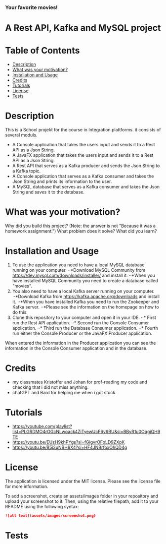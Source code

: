 ### Your favorite movies!
# A Rest API, Kafka and MySQL project

# Table of Contents
- [Description](#Description)
- [What was your motivation?](#What-was-your-motivation?)
- [Installation and Usage](#Installation-and-Usage)
- [Credits](#Credits)
- [Tutorials](#Tutorials)
- [License](#License)
- [Tests](#Tests)

# Description
This is a School projekt for the course in Integration plattforms. it consists of several moduls.
- A Console application that takes the users input and sends it to a Rest API as a Json String.
- A JavaFX application that takes the users input and sends it to a Rest API as a Json String.
- A Rest API that serves as a Kafka producer and sends the Json String to a Kafka topic.
- A Console application that serves as a Kafka consumer and takes the Json String and prints its information to the user.
- A MySQL database that serves as a Kafka consumer and takes the Json String and saves it to the database.


# What was your motivation?


Why did you build this project? (Note: the answer is not "Because it was a homework assignment.")
What problem does it solve?
What did you learn?



# Installation and Usage
1. To use the application you need to have a local MySQL database running on your computer.
   ⋅⋅*Download MySQL Community from https://dev.mysql.com/downloads/installer/ and install it.
   ⋅⋅*When you have installed MySQL Community you need to create a database called "movies".
2. You also need to have a local Kafka server running on your computer.
   ⋅⋅*Download Kafka from https://kafka.apache.org/downloads and install it.
   ⋅⋅*When you have installed Kafka you need to run the Zookeeper and Kafka server.
   ⋅⋅*Please see the information on the homepage on how to do this.
3. Clone this repository to your computer and open it in your IDE.
   ⋅⋅* First run the Rest API application.
   ⋅⋅* Second run the Console Consumer application.
   ⋅⋅* Third run the Database Consumer application.
   ⋅⋅* Fourth run either the Console Producer or the JavaFX Producer application.

When entered the information in the Producer application you can see the information in the Console Consumer application and in the database.


# Credits
- my classmates Kristoffer and Johan for prof-reading my code and checking that i did not miss anything.
- chatGPT and Bard for helping me when i got stuck.

# Tutorials
- https://youtube.com/playlist?list=PLGRDMO4rOGcNLwoack4ZiTyewUcF6y6BU&si=BByR1u0OqgjQH9TE
- https://youtu.be/EUzH9khPYgs?si=fGigvrOFoLD9ZXpK
- https://youtu.be/B5j3uNBH8X4?si=HF4JNBrfoxOhQD4g

# License
The application is licensed under the MIT license. Please see the license file for more information.



To add a screenshot, create an assets/images folder in your repository and upload your screenshot to it. Then, using the relative filepath, add it to your README using the following syntax:
```md
![alt text](assets/images/screenshot.png)
```



# Tests

